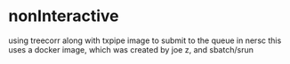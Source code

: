 # nonInteractive
using treecorr along with txpipe image to submit to the queue in nersc
this uses a docker image, which was created by joe z, and sbatch/srun
